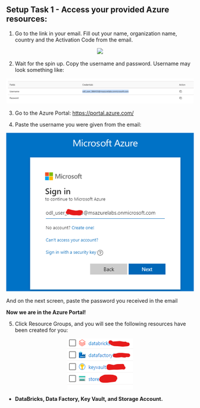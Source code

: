 ## Setup Task 1 - Access your provided Azure resources:

 1. Go to the link in your email. Fill out your name, organization name, country and the Activation Code from the email.  

 <p align="center"> <img src="images/setup-signup.png"/> </p>

2. Wait for the spin up. Copy the username and password. Username may look something like:  

 <p align="center"> <img src="images/setup-username-password.png"/> </p>

3. Go to the Azure Portal: https://portal.azure.com/  

4. Paste the username you were given from the email:

 <p align="center"> <img src="images/setup-signin.png"/> </p>

 And on the next screen, paste the password you received in the email

**Now we are in the Azure Portal!** 

5. Click Resource Groups, and you will see the following resources have been created for you:

 <p align="center"> <img src="images/setup-four-resources.png"/> </p>

 - **DataBricks, Data Factory, Key Vault, and Storage Account.**